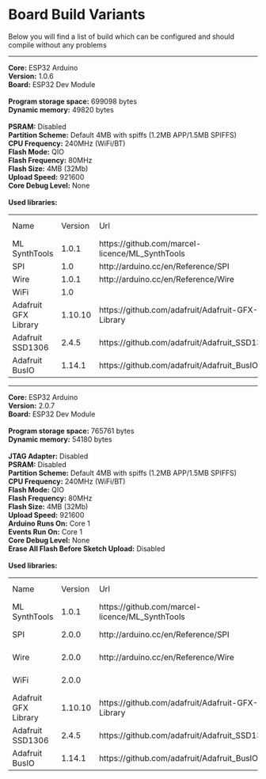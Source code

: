 <h1>Board Build Variants</h1>

Below you will find a list of build which can be configured and should compile without any problems

<hr>
<a name="esp32_esp32_esp32"></a><b>Core:</b> <a h_ref="N/A">ESP32 Arduino</a><br />
<b>Version:</b> 1.0.6<br />
<b>Board:</b> ESP32 Dev Module<br />
<br />
<b>Program storage space:</b> 699098 bytes<br />
<b>Dynamic memory:</b> 49820 bytes<br />
<br />
<b>PSRAM:</b> Disabled<br />
<b>Partition Scheme:</b> Default 4MB with spiffs (1.2MB APP/1.5MB SPIFFS)<br />
<b>CPU Frequency:</b> 240MHz (WiFi/BT)<br />
<b>Flash Mode:</b> QIO<br />
<b>Flash Frequency:</b> 80MHz<br />
<b>Flash Size:</b> 4MB (32Mb)<br />
<b>Upload Speed:</b> 921600<br />
<b>Core Debug Level:</b> None<br />
<br />
<b>Used libraries:</b><br />
<table>
    <tr>
        <td>Name</td>
        <td>Version</td>
        <td>Url</td>
        <td>Git</td>
        <td>Core library</td>
    </tr>
    <tr>
        <td>ML SynthTools</td>
        <td>1.0.1</td>
        <td>https://github.com/marcel-licence/ML_SynthTools</td>
        <td>https://github.com/marcel-licence/ML_SynthTools.git</td>
        <td>False</td>
    </tr>
    <tr>
        <td>SPI</td>
        <td>1.0</td>
        <td>http://arduino.cc/en/Reference/SPI</td>
        <td></td>
        <td>True</td>
    </tr>
    <tr>
        <td>Wire</td>
        <td>1.0.1</td>
        <td>http://arduino.cc/en/Reference/Wire</td>
        <td></td>
        <td>True</td>
    </tr>
    <tr>
        <td>WiFi</td>
        <td>1.0</td>
        <td></td>
        <td></td>
        <td>True</td>
    </tr>
    <tr>
        <td>Adafruit GFX Library</td>
        <td>1.10.10</td>
        <td>https://github.com/adafruit/Adafruit-GFX-Library</td>
        <td></td>
        <td>False</td>
    </tr>
    <tr>
        <td>Adafruit SSD1306</td>
        <td>2.4.5</td>
        <td>https://github.com/adafruit/Adafruit_SSD1306</td>
        <td></td>
        <td>False</td>
    </tr>
    <tr>
        <td>Adafruit BusIO</td>
        <td>1.14.1</td>
        <td>https://github.com/adafruit/Adafruit_BusIO</td>
        <td>https://github.com/adafruit/Adafruit_BusIO</td>
        <td>False</td>
    </tr>
</table><hr>
<a name="espressif_2.0.7_esp32_esp32"></a><b>Core:</b> <a h_ref="https://github.com/espressif/arduino-esp32">ESP32 Arduino </a><br />
<b>Version:</b> 2.0.7<br />
<b>Board:</b> ESP32 Dev Module<br />
<br />
<b>Program storage space:</b> 765761 bytes<br />
<b>Dynamic memory:</b> 54180 bytes<br />
<br />
<b>JTAG Adapter:</b> Disabled<br />
<b>PSRAM:</b> Disabled<br />
<b>Partition Scheme:</b> Default 4MB with spiffs (1.2MB APP/1.5MB SPIFFS)<br />
<b>CPU Frequency:</b> 240MHz (WiFi/BT)<br />
<b>Flash Mode:</b> QIO<br />
<b>Flash Frequency:</b> 80MHz<br />
<b>Flash Size:</b> 4MB (32Mb)<br />
<b>Upload Speed:</b> 921600<br />
<b>Arduino Runs On:</b> Core 1<br />
<b>Events Run On:</b> Core 1<br />
<b>Core Debug Level:</b> None<br />
<b>Erase All Flash Before Sketch Upload:</b> Disabled<br />
<br />
<b>Used libraries:</b><br />
<table>
    <tr>
        <td>Name</td>
        <td>Version</td>
        <td>Url</td>
        <td>Git</td>
        <td>Core library</td>
    </tr>
    <tr>
        <td>ML SynthTools</td>
        <td>1.0.1</td>
        <td>https://github.com/marcel-licence/ML_SynthTools</td>
        <td>https://github.com/marcel-licence/ML_SynthTools.git</td>
        <td>False</td>
    </tr>
    <tr>
        <td>SPI</td>
        <td>2.0.0</td>
        <td>http://arduino.cc/en/Reference/SPI</td>
        <td>https://github.com/espressif/arduino-esp32.git</td>
        <td>True</td>
    </tr>
    <tr>
        <td>Wire</td>
        <td>2.0.0</td>
        <td>http://arduino.cc/en/Reference/Wire</td>
        <td>https://github.com/espressif/arduino-esp32.git</td>
        <td>True</td>
    </tr>
    <tr>
        <td>WiFi</td>
        <td>2.0.0</td>
        <td></td>
        <td>https://github.com/espressif/arduino-esp32.git</td>
        <td>True</td>
    </tr>
    <tr>
        <td>Adafruit GFX Library</td>
        <td>1.10.10</td>
        <td>https://github.com/adafruit/Adafruit-GFX-Library</td>
        <td></td>
        <td>False</td>
    </tr>
    <tr>
        <td>Adafruit SSD1306</td>
        <td>2.4.5</td>
        <td>https://github.com/adafruit/Adafruit_SSD1306</td>
        <td></td>
        <td>False</td>
    </tr>
    <tr>
        <td>Adafruit BusIO</td>
        <td>1.14.1</td>
        <td>https://github.com/adafruit/Adafruit_BusIO</td>
        <td>https://github.com/adafruit/Adafruit_BusIO</td>
        <td>False</td>
    </tr>
</table>